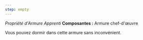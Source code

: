```yaml
---
step: empty
---
```

_Propriété d'Armure Apprenti_
__Composantes :__ Armure chef-d'œuvre

Vous pouvez dormir dans cette armure sans inconvénient.